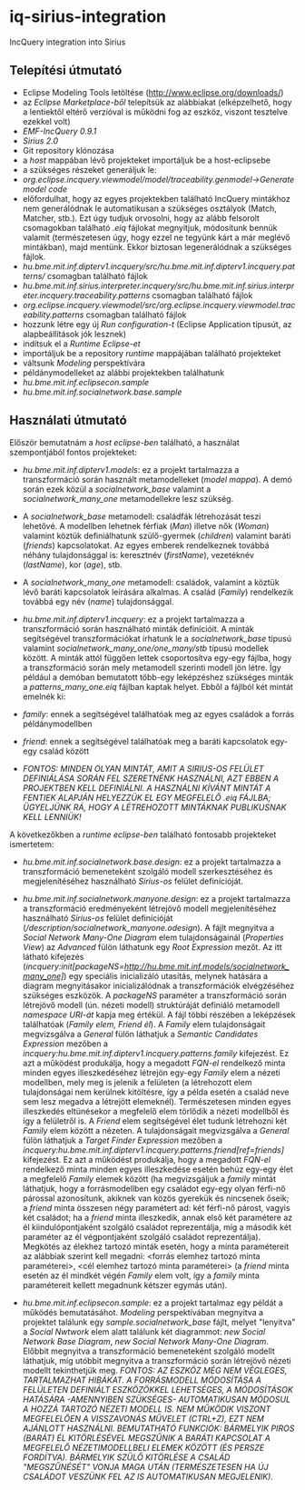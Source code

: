 # iq-sirius-integration
IncQuery integration into Sirius

## Telepítési útmutató
 * Eclipse Modeling Tools letöltése (http://www.eclipse.org/downloads/)
 * az _Eclipse Marketplace-ből_ telepítsük az alábbiakat (elképzelhető, hogy a lentiektől eltérő verzióval is működni fog az eszköz, viszont tesztelve ezekkel volt)
  * _EMF-IncQuery 0.9.1_
  * _Sirius 2.0_
 * Git repository klónozása
 * a _host_ mappában lévő projekteket importáljuk be a host-eclipsebe
 * a szükséges részeket generáljuk le:
  * _org.eclipse.incquery.viewmodel/model/traceability.genmodel->Generate model code_
  * előfordulhat, hogy az egyes projektekben található IncQuery mintákhoz nem generálódnak le automatikusan a szükséges osztályok (Match, Matcher, stb.). Ezt úgy tudjuk orvosolni, hogy az alább felsorolt csomagokban található _.eiq_ fájlokat megnyitjuk, módosítunk bennük valamit (természetesen úgy, hogy ezzel ne tegyünk kárt a már meglévő mintákban), majd mentünk. Ekkor biztosan legenerálódnak a szükséges fájlok.
   * _hu.bme.mit.inf.dipterv1.incquery/src/hu.bme.mit.inf.dipterv1.incquery.patterns/_ csomagban található fájlok
   * _hu.bme.mit.inf.sirius.interpreter.incquery/src/hu.bme.mit.inf.sirius.interpreter.incquery.traceability.patterns_ csomagban található fájlok
   * _org.eclipse.incquery.viewmodel/src/org.eclipse.incquery.viewmodel.traceability.patterns_ csomagban található fájlok
 * hozzunk létre egy új _Run configuration-t_ (Eclipse Application típusút, az alapbeállítások jók lesznek)
 * indítsuk el a _Runtime Eclipse-et_
 * importáljuk be a repository _runtime_ mappájában található projekteket
 * váltsunk _Modeling_ perspektívára
 * példánymodelleket az alábbi projektekben találhatunk
  * _hu.bme.mit.inf.eclipsecon.sample_
  * _hu.bme.mit.inf.socialnetwork.base.sample_
 
## Használati útmutató
Először bemutatnám a _host eclipse-ben_ található, a használat szempontjából fontos projekteket:
 * _hu.bme.mit.inf.dipterv1.models_: ez a projekt tartalmazza a transzformáció során használt metamodelleket (_model mappa_). A demó során ezek közül a _socialnetwork_base_ valamint a _socialnetwork_many_one_ metamodellekre lesz szükség.

  * A _socialnetwork_base_ metamodell: családfák létrehozását teszi lehetővé. A modellben lehetnek férfiak (_Man_) illetve nők (_Woman_) valamint köztük definiálhatunk szülő-gyermek (_children_) valamint baráti (_friends_) kapcsolatokat. Az egyes emberek rendelkeznek továbbá néhány tulajdonsággal is: keresztnév (_firstName_), vezetéknév (_lastName_), kor (_age_), stb.

  * A _socialnetwork_many_one_ metamodell: családok, valamint a köztük lévő baráti kapcsolatok leírására alkalmas. A család (_Family_) rendelkezik továbbá egy név (_name_) tulajdonsággal.

 * _hu.bme.mit.inf.dipterv1.incquery_: ez a projekt tartalmazza a transzformáció során használható minták definícióit. A minták segítségével transzformációkat írhatunk le a _socialnetwork_base_ típusú valamint _socialnetwork_many_one/one_many/stb_ típusú modellek között. A minták attól függően lettek csoportosítva egy-egy fájlba, hogy a transzformáció során mely metamodell szerinti modell jön létre. Így például a demóban bemutatott több-egy leképzéshez szükséges minták a _patterns_many_one.eiq_ fájlban kaptak helyet. Ebből a fájlból két mintát emelnék ki:
  * _family_: ennek a segítségével találhatóak meg az egyes családok a forrás példánymodellben
  * _friend_: ennek a segítségével találhatóak meg a baráti kapcsolatok egy-egy család között
  * _FONTOS: MINDEN OLYAN MINTÁT, AMIT A SIRIUS-OS FELÜLET DEFINIÁLÁSA SORÁN FEL SZERETNÉNK HASZNÁLNI, AZT EBBEN A PROJEKTBEN KELL DEFINIÁLNI. A HASZNÁLNI KÍVÁNT MINTÁT A FENTIEK ALAPJÁN HELYEZZÜK EL EGY MEGFELELŐ .eiq FÁJLBA; ÜGYELJÜNK RÁ, HOGY A LÉTREHOZOTT MINTÁKNAK PUBLIKUSNAK KELL LENNIÜK!_

A következőkben a _runtime eclipse-ben_ található fontosabb projekteket ismertetem:
 * _hu.bme.mit.inf.socialnetwork.base.design_: ez a projekt tartalmazza a transzformáció bemeneteként szolgáló modell szerkesztéséhez és megjelenítéséhez használható _Sirius-os_ felület definícióját.

 * _hu.bme.mit.inf.socialnetwork.manyone.design_: ez a projekt tartalmazza a transzformáció eredményeként létrejövő modell megjelenítéséhez használható _Sirius-os_ felület definícióját (_/description/socialnetwork_manyone.odesign_). A fájlt megnyitva a _Social Network Many-One Diagram_ elem tulajdonságainál (_Properties View_) az _Advanced_ fülön láthatunk egy _Root Expression_ mezőt. Az itt látható kifejezés (_incquery:init[packageNS=http://hu.bme.mit.inf.models/socialnetwork_many_one]_) egy speciális inicializáló utasítás, melynek hatására a diagram megnyitásakor inicializálódnak a transzformációk elvégzéséhez szükséges eszközök. A _packageNS_ paraméter a transzformáció során létrejövő modell (ún. nézeti modell) struktúráját definiáló metamodell _namespace URI-át_ kapja meg értékül. A fájl többi részében a leképzések találhatóak (_Family elem, Friend él_). A _Family_ elem tulajdonságait megvizsgálva a _General_ fülön láthatjuk a _Semantic Candidates Expression_ mezőben a _incquery:hu.bme.mit.inf.dipterv1.incquery.patterns.family_ kifejezést. Ez azt a működést produkálja, hogy a megadott _FQN-el_ rendelkező minta minden egyes illeszkedéséhez létrejön egy-egy _Family_ elem a nézeti modellben, mely meg is jelenik a felületen (a létrehozott elem tulajdonságai nem kerülnek kitöltésre, így a példa esetén a család neve sem lesz megadva a létrejött elemeknél). Természetesen minden egyes illeszkedés eltünésekor a megfelelő elem törlődik a nézeti modellből és így a felületről is. A _Friend_ elem segítségével élet tudunk létrehozni két _Family_ elem között a nézeten. A tulajdonságait megvizsgálva a _General_ fülön láthatjuk a _Target Finder Expression_ mezőben a _incquery:hu.bme.mit.inf.dipterv1.incquery.patterns.friend[ref=friends]_ kifejezést. Ez azt a működést produkálja, hogy a megadott _FQN-el_ rendelkező minta minden egyes illeszkedése esetén behúz egy-egy élet a megfelelő _Family_ elemek között (ha megvizsgáljuk a _family_ mintát láthatjuk, hogy a forrásmodellben egy családot egy-egy olyan férfi-nő párossal azonosítunk, akiknek van közös gyerekük és nincsenek őseik; a _friend_ minta összesen négy paramétert ad: két férfi-nő párost, vagyis két családot; ha a _friend_ minta illeszkedik, annak első két paramétere az él kiindulópontjaként szolgáló családot reprezentálja, míg a második két paraméter az él végpontjaként szolgáló családot reprezentálja). Megkötés az élekhez tartozó minták esetén, hogy a minta paramétereit az alábbiak szerint kell megadni: <forrás elemhez tartozó minta paraméterei>, <cél elemhez tartozó minta paraméterei> (a _friend_ minta esetén az él mindkét végén _Family_ elem volt, így a _family_ minta paramétereit kellett megadnunk kétszer egymás után).

 * _hu.bme.mit.inf.eclipsecon.sample_: ez a projekt tartalmaz egy példát a működés bemutatásáhot. _Modeling_ perspektívában megnyitva a projektet találunk egy _sample.socialnetwork_base_ fájlt, melyet "lenyitva" a _Social Nwtwork_ elem alatt találunk két diagrammot: _new Social Network Base Diagram_, _new Social Network Many-One Diagram_. Előbbit megnyitva a transzformáció bemeneteként szolgáló modellt láthatjuk, míg utóbbit megnyitva a transzformáció során létrejövő nézeti modellt tekinthetjük meg. _FONTOS: AZ ESZKÖZ MÉG NEM VÉGLEGES, TARTALMAZHAT HIBÁKAT. A FORRÁSMODELL MÓDOSÍTÁSA A FELÜLETEN DEFINIÁLT ESZKÖZÖKKEL LEHETSÉGES, A MÓDOSÍTÁSOK HATÁSÁRA -AMENNYIBEN SZÜKSÉGES- AUTOMATIKUSAN MÓDOSUL A HOZZÁ TARTOZÓ NÉZETI MODELL IS. NEM MŰKÖDIK VISZONT MEGFELELŐEN A VISSZAVONÁS MŰVELET (CTRL+Z), EZT NEM AJÁNLOTT HASZNÁLNI. BEMUTATHATÓ FUNKCIÓK: BÁRMELYIK PIROS (BARÁT) ÉL KITÖRLÉSÉVEL MEGSZŰNIK A BARÁTI KAPCSOLAT A MEGFELELŐ NÉZETIMODELLBELI ELEMEK KÖZÖTT (ÉS PERSZE FORDÍTVA). BÁRMELYIK SZÜLŐ KITÖRLÉSE A CSALÁD "MEGSZŰNÉSÉT" VONJA MAGA UTÁN (TERMÉSZETESEN HA ÚJ CSALÁDOT VESZÜNK FEL AZ IS AUTOMATIKUSAN MEGJELENIK)._
